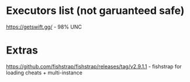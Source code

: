 # Executors list (not garuanteed safe)
https://getswift.gg/ - 98% UNC

# Extras
https://github.com/fishstrap/fishstrap/releases/tag/v2.9.1.1 - fishstrap for loading cheats + multi-instance
